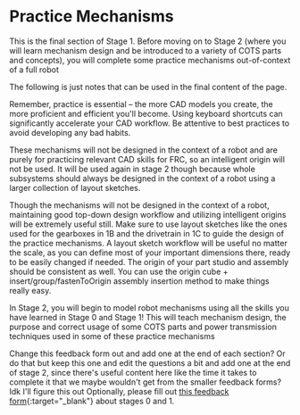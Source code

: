 # Practice Mechanisms

This is the final section of Stage 1. Before moving on to Stage 2 (where you will learn mechanism design and be introduced to a variety of COTS parts and concepts), you will complete some practice mechanisms out-of-context of a full robot

The following is just notes that can be used in the final content of the page.

Remember, practice is essential – the more CAD models you create, the more proficient and efficient you'll become. Using keyboard shortcuts can significantly accelerate your CAD workflow. Be attentive to best practices to avoid developing any bad habits.

These mechanisms will not be designed in the context of a robot and are purely for practicing relevant CAD skills for FRC, so an intelligent origin will not be used. It will be used again in stage 2 though because whole subsystems should always be designed in the context of a robot using a larger collection of layout sketches.

Though the mechanisms will not be designed in the context of a robot, maintaining good top-down design workflow and utilizing intelligent origins will be extremely useful still. Make sure to use layout sketches like the ones used for the gearboxes in 1B and the drivetrain in 1C to guide the design of the practice mechanisms. A layout sketch workflow will be useful no matter the scale, as you can define most of your important dimensions there, ready to be easily changed if needed. The origin of your part studio and assembly should be consistent as well. You can use the origin cube + insert/group/fastenToOrigin assembly insertion method to make things really easy.

In Stage 2, you will begin to model robot mechanisms using all the skills you have learned in Stage 0 and Stage 1! This will teach mechanism design, the purpose and correct usage of some COTS parts and power transmission techniques used in some of these practice mechanisms


Change this feedback form out and add one at the end of each section? Or do that but keep this one and edit the questions a bit and add one at the end of stage 2, since there's useful content here like the time it takes to complete it that we maybe wouldn't get from the smaller feedback forms? Idk I'll figure this out
Optionally, please fill out [this feedback form](https://forms.gle/J1QNvRkvpi7xyfuU8 "Learning Course Feedback Form"){:target="_blank"} about stages 0 and 1.
